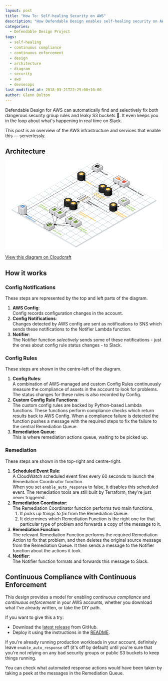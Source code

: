 ```yaml
---
layout: post
title: "How To: Self-healing Security on AWS"
description: "How Defendable Design enables self-healing security on AWS."
categories:
  - Defendable Design Project
tags:
  - self-healing
  - continuous compliance
  - continuous enforcement
  - design
  - architecture
  - diagram
  - security
  - aws
  - devsecops
last_modified_at: 2018-03-21T22:25:00+10:00
author: Glenn Bolton
---
```

<style type="text/css">@import url(&"https://fonts.googleapis.com/css?family=Open+Sans:400,700");</style>

Defendable Design for AWS can automatically find and selectively fix both dangerous security group rules and leaky S3 buckets 🙌. It even keeps you in the loop about what's happening in real time on Slack.

This post is an overview of the AWS infrastructure and services that enable this — serverlessly.

## Architecture
![Architecture diagram for DD-AWS.](/assets/images/posts/2018-03-21-dd-aws-config.svg)

[View this diagram on Cloudcraft](https://cloudcraft.co/view/ad1df36f-fe5a-4976-ae1e-41dd72ee3777?key=mw7dG2RrzEFIrikeNqOudQ)

## How it works
### Config Notifications
These steps are represented by the top and left parts of the diagram.
1. **AWS Config**:  
Config records configuration changes in the account. 
1. **Config Notifications**:  
Changes detected by AWS config are sent as notifications to SNS which sends these notifications to the Notifier Lambda function. 
1. **Notifier**:  
The Notifier function _selectively_ sends some of these notifications - just the ones about config rule status changes - to Slack.

### Config Rules
These steps are shown in the centre-left of the diagram.
1. **Config Rules**:  
A combination of AWS-managed and custom Config Rules continuously measure the compliance of assets in the account to look for problems.  
The status changes for these rules is also recorded by Config.  
1. **Custom Config Rule Functions**:  
The custom config rules are backed by Python-based Lambda functions. These functions perform compliance checks which return results back to AWS Config. When a compliance failure is detected the function pushes a message with the required steps to fix the failure to the central Remediation Queue.
1. **Remediation Queue**:  
This is where remediation actions queue, waiting to be picked up.

### Remediation
These steps are shown in the top-right and centre-right.
1. **Scheduled Event Rule**:  
A CloudWatch scheduled event fires every 60 seconds to launch the Remediation Coordinator function.  
When you set `enable_auto_response` to false, it disables this scheduled event. The remediation tools are still built by Terraform, they're just never triggered.
1. **Remediation Coordinator**:  <br>The Remediation Coordinator function performs two main functions.
    1. It picks up _things to fix_ from the Remediation Queue.
    1. It determines which Remediation Function is the right one for that particular type of problem and forwards a copy of the message to it.
1. **Remediation Function**:  
The relevant Remediation Function performs the required Remediation Action to fix that problem, and then deletes the original source message from the Remediation Queue. It then sends a message to the Notifier function about the actions it took.
1. **Notifier**:  
The Notifier function formats and forwards this message to Slack.

## Continuous Compliance with Continuous Enforcement
This design provides a model for enabling _continuous compliance_ and _continuous enforcement_ in your AWS accounts, whether you download what I've already written, or take the DIY path.

If you want to give this a try:
- Download the [latest release](https://github.com/DefendableDesign/DD-AWS/releases/) from GitHub.
- Deploy it using the instructions in the [README](https://github.com/DefendableDesign/DD-AWS/blob/master/README.md).

If you're already running production workloads in your account, definitely leave `enable_auto_response` off (it's off by default) until you're sure that you're not relying on any bad security groups or public S3 buckets to keep things running. 

You can check what automated response actions would have been taken by taking a peek at the messages in the Remediation Queue.
